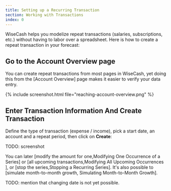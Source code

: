 ```yaml
---
title: Setting up a Recurring Transaction
section: Working with Transactions
index: 0
---
```


WiseCash helps you modelize repeat transactions (salaries, subscriptions, etc.) without having to labor over a spreadsheet. Here is how to create a repeat transaction in your forecast:

## Go to the Account Overview page

You can create repeat transactions from most pages in WiseCash, yet doing this from the [Account Overview] page makes it easier to verify your data entry.

{% include screenshot.html file="reaching-account-overview.png" %}

## Enter Transaction Information And Create Transaction

Define the type of transaction (expense / income), pick a start date, an account and a repeat period, then click on **Create**:

TODO: screenshot

You can later [modify the amount for one,Modifying One Occurrence of a Series] or [all upcoming transactions,Modifying All Upcoming Occurrences ], or [stop the series,Stopping a Recurring Series]. It's also possible to [simulate month-to-month growth, Simulating Month-to-Month Growth].

TODO: mention that changing date is not yet possible.
